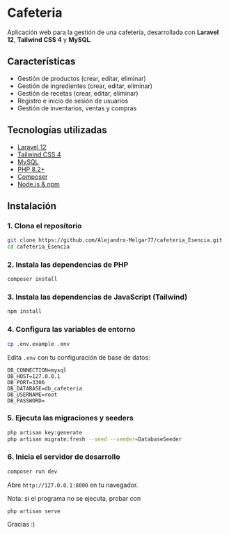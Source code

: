 # Cafeteria

Aplicación web para la gestión de una cafetería, desarrollada con **Laravel 12**, **Tailwind CSS 4** y **MySQL**.

## Características

-   Gestión de productos (crear, editar, eliminar)
-   Gestión de ingredientes (crear, editar, eliminar)
-   Gestión de recetas (crear, editar, eliminar)
-   Registro e inicio de sesión de usuarios
-   Gestión de inventarios, ventas y compras

## Tecnologías utilizadas

-   [Laravel 12](https://laravel.com/docs/12.x)
-   [Tailwind CSS 4](https://tailwindcss.com/)
-   [MySQL](https://www.mysql.com/)
-   [PHP 8.2+](https://www.php.net/)
-   [Composer](https://getcomposer.org/)
-   [Node.js & npm](https://nodejs.org/)

## Instalación

### 1. Clona el repositorio

```bash
git clone https://github.com/Alejandro-Melgar77/cafeteria_Esencia.git
cd cafeteria_Esencia
```

### 2. Instala las dependencias de PHP

```bash
composer install
```

### 3. Instala las dependencias de JavaScript (Tailwind)

```bash
npm install
```

### 4. Configura las variables de entorno

```bash
cp .env.example .env
```

Edita `.env` con tu configuración de base de datos:

```env
DB_CONNECTION=mysql
DB_HOST=127.0.0.1
DB_PORT=3306
DB_DATABASE=db_cafeteria
DB_USERNAME=root
DB_PASSWORD=
```

### 5. Ejecuta las migraciones y seeders

```bash
php artisan key:generate
php artisan migrate:fresh --seed --seeder=DatabaseSeeder
```

### 6. Inicia el servidor de desarrollo

```bash
composer run dev
```

Abre `http://127.0.0.1:8000` en tu navegador.

Nota: si el programa no se ejecuta, probar con

```
php artisan serve
```

Gracias :)
